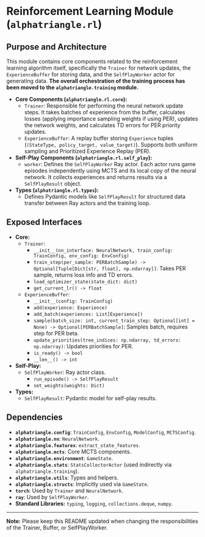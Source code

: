 # Reinforcement Learning Module (`alphatriangle.rl`)

## Purpose and Architecture

This module contains core components related to the reinforcement learning algorithm itself, specifically the `Trainer` for network updates, the `ExperienceBuffer` for storing data, and the `SelfPlayWorker` actor for generating data. **The overall orchestration of the training process has been moved to the `alphatriangle.training` module.**

-   **Core Components (`alphatriangle.rl.core`):**
    -   `Trainer`: Responsible for performing the neural network update steps. It takes batches of experience from the buffer, calculates losses (applying importance sampling weights if using PER), updates the network weights, and calculates TD errors for PER priority updates.
    -   `ExperienceBuffer`: A replay buffer storing `Experience` tuples (`(StateType, policy_target, value_target)`). Supports both uniform sampling and Prioritized Experience Replay (PER).
-   **Self-Play Components (`alphatriangle.rl.self_play`):**
    -   `worker`: Defines the `SelfPlayWorker` Ray actor. Each actor runs game episodes independently using MCTS and its local copy of the neural network. It collects experiences and returns results via a `SelfPlayResult` object.
-   **Types (`alphatriangle.rl.types`):**
    -   Defines Pydantic models like `SelfPlayResult` for structured data transfer between Ray actors and the training loop.

## Exposed Interfaces

-   **Core:**
    -   `Trainer`:
        -   `__init__(nn_interface: NeuralNetwork, train_config: TrainConfig, env_config: EnvConfig)`
        -   `train_step(per_sample: PERBatchSample) -> Optional[Tuple[Dict[str, float], np.ndarray]]`: Takes PER sample, returns loss info and TD errors.
        -   `load_optimizer_state(state_dict: dict)`
        -   `get_current_lr() -> float`
    -   `ExperienceBuffer`:
        -   `__init__(config: TrainConfig)`
        -   `add(experience: Experience)`
        -   `add_batch(experiences: List[Experience])`
        -   `sample(batch_size: int, current_train_step: Optional[int] = None) -> Optional[PERBatchSample]`: Samples batch, requires step for PER beta.
        -   `update_priorities(tree_indices: np.ndarray, td_errors: np.ndarray)`: Updates priorities for PER.
        -   `is_ready() -> bool`
        -   `__len__() -> int`
-   **Self-Play:**
    -   `SelfPlayWorker`: Ray actor class.
        -   `run_episode() -> SelfPlayResult`
        -   `set_weights(weights: Dict)`
-   **Types:**
    -   `SelfPlayResult`: Pydantic model for self-play results.

## Dependencies

-   **`alphatriangle.config`**: `TrainConfig`, `EnvConfig`, `ModelConfig`, `MCTSConfig`.
-   **`alphatriangle.nn`**: `NeuralNetwork`.
-   **`alphatriangle.features`**: `extract_state_features`.
-   **`alphatriangle.mcts`**: Core MCTS components.
-   **`alphatriangle.environment`**: `GameState`.
-   **`alphatriangle.stats`**: `StatsCollectorActor` (used indirectly via `alphatriangle.training`).
-   **`alphatriangle.utils`**: Types and helpers.
-   **`alphatriangle.structs`**: Implicitly used via `GameState`.
-   **`torch`**: Used by `Trainer` and `NeuralNetwork`.
-   **`ray`**: Used by `SelfPlayWorker`.
-   **Standard Libraries:** `typing`, `logging`, `collections.deque`, `numpy`.

---

**Note:** Please keep this README updated when changing the responsibilities of the Trainer, Buffer, or SelfPlayWorker.